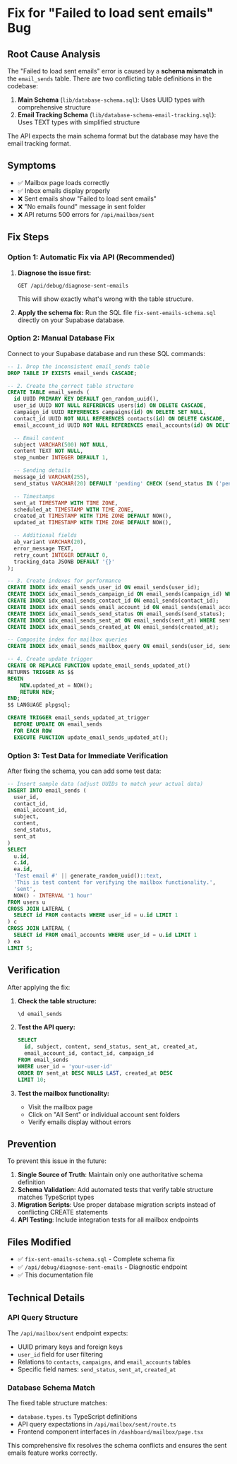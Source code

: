 # Fix for "Failed to load sent emails" Bug

## Root Cause Analysis

The "Failed to load sent emails" error is caused by a **schema mismatch** in the `email_sends` table. There are two conflicting table definitions in the codebase:

1. **Main Schema** (`lib/database-schema.sql`): Uses UUID types with comprehensive structure
2. **Email Tracking Schema** (`lib/database-schema-email-tracking.sql`): Uses TEXT types with simplified structure

The API expects the main schema format but the database may have the email tracking format.

## Symptoms

- ✅ Mailbox page loads correctly
- ✅ Inbox emails display properly
- ❌ Sent emails show "Failed to load sent emails"
- ❌ "No emails found" message in sent folder
- ❌ API returns 500 errors for `/api/mailbox/sent`

## Fix Steps

### Option 1: Automatic Fix via API (Recommended)

1. **Diagnose the issue first:**
   ```
   GET /api/debug/diagnose-sent-emails
   ```
   This will show exactly what's wrong with the table structure.

2. **Apply the schema fix:**
   Run the SQL file `fix-sent-emails-schema.sql` directly on your Supabase database.

### Option 2: Manual Database Fix

Connect to your Supabase database and run these SQL commands:

```sql
-- 1. Drop the inconsistent email_sends table
DROP TABLE IF EXISTS email_sends CASCADE;

-- 2. Create the correct table structure
CREATE TABLE email_sends (
  id UUID PRIMARY KEY DEFAULT gen_random_uuid(),
  user_id UUID NOT NULL REFERENCES users(id) ON DELETE CASCADE,
  campaign_id UUID REFERENCES campaigns(id) ON DELETE SET NULL,
  contact_id UUID NOT NULL REFERENCES contacts(id) ON DELETE CASCADE,
  email_account_id UUID NOT NULL REFERENCES email_accounts(id) ON DELETE CASCADE,

  -- Email content
  subject VARCHAR(500) NOT NULL,
  content TEXT NOT NULL,
  step_number INTEGER DEFAULT 1,

  -- Sending details
  message_id VARCHAR(255),
  send_status VARCHAR(20) DEFAULT 'pending' CHECK (send_status IN ('pending', 'sent', 'delivered', 'bounced', 'failed', 'scheduled')),

  -- Timestamps
  sent_at TIMESTAMP WITH TIME ZONE,
  scheduled_at TIMESTAMP WITH TIME ZONE,
  created_at TIMESTAMP WITH TIME ZONE DEFAULT NOW(),
  updated_at TIMESTAMP WITH TIME ZONE DEFAULT NOW(),

  -- Additional fields
  ab_variant VARCHAR(20),
  error_message TEXT,
  retry_count INTEGER DEFAULT 0,
  tracking_data JSONB DEFAULT '{}'
);

-- 3. Create indexes for performance
CREATE INDEX idx_email_sends_user_id ON email_sends(user_id);
CREATE INDEX idx_email_sends_campaign_id ON email_sends(campaign_id) WHERE campaign_id IS NOT NULL;
CREATE INDEX idx_email_sends_contact_id ON email_sends(contact_id);
CREATE INDEX idx_email_sends_email_account_id ON email_sends(email_account_id);
CREATE INDEX idx_email_sends_send_status ON email_sends(send_status);
CREATE INDEX idx_email_sends_sent_at ON email_sends(sent_at) WHERE sent_at IS NOT NULL;
CREATE INDEX idx_email_sends_created_at ON email_sends(created_at);

-- Composite index for mailbox queries
CREATE INDEX idx_email_sends_mailbox_query ON email_sends(user_id, send_status, sent_at DESC NULLS LAST, created_at DESC);

-- 4. Create update trigger
CREATE OR REPLACE FUNCTION update_email_sends_updated_at()
RETURNS TRIGGER AS $$
BEGIN
    NEW.updated_at = NOW();
    RETURN NEW;
END;
$$ LANGUAGE plpgsql;

CREATE TRIGGER email_sends_updated_at_trigger
  BEFORE UPDATE ON email_sends
  FOR EACH ROW
  EXECUTE FUNCTION update_email_sends_updated_at();
```

### Option 3: Test Data for Immediate Verification

After fixing the schema, you can add some test data:

```sql
-- Insert sample data (adjust UUIDs to match your actual data)
INSERT INTO email_sends (
  user_id,
  contact_id,
  email_account_id,
  subject,
  content,
  send_status,
  sent_at
)
SELECT
  u.id,
  c.id,
  ea.id,
  'Test email #' || generate_random_uuid()::text,
  'This is test content for verifying the mailbox functionality.',
  'sent',
  NOW() - INTERVAL '1 hour'
FROM users u
CROSS JOIN LATERAL (
  SELECT id FROM contacts WHERE user_id = u.id LIMIT 1
) c
CROSS JOIN LATERAL (
  SELECT id FROM email_accounts WHERE user_id = u.id LIMIT 1
) ea
LIMIT 5;
```

## Verification

After applying the fix:

1. **Check the table structure:**
   ```sql
   \d email_sends
   ```

2. **Test the API query:**
   ```sql
   SELECT
     id, subject, content, send_status, sent_at, created_at,
     email_account_id, contact_id, campaign_id
   FROM email_sends
   WHERE user_id = 'your-user-id'
   ORDER BY sent_at DESC NULLS LAST, created_at DESC
   LIMIT 10;
   ```

3. **Test the mailbox functionality:**
   - Visit the mailbox page
   - Click on "All Sent" or individual account sent folders
   - Verify emails display without errors

## Prevention

To prevent this issue in the future:

1. **Single Source of Truth**: Maintain only one authoritative schema definition
2. **Schema Validation**: Add automated tests that verify table structure matches TypeScript types
3. **Migration Scripts**: Use proper database migration scripts instead of conflicting CREATE statements
4. **API Testing**: Include integration tests for all mailbox endpoints

## Files Modified

- ✅ `fix-sent-emails-schema.sql` - Complete schema fix
- ✅ `/api/debug/diagnose-sent-emails` - Diagnostic endpoint
- ✅ This documentation file

## Technical Details

### API Query Structure
The `/api/mailbox/sent` endpoint expects:
- UUID primary keys and foreign keys
- `user_id` field for user filtering
- Relations to `contacts`, `campaigns`, and `email_accounts` tables
- Specific field names: `send_status`, `sent_at`, `created_at`

### Database Schema Match
The fixed table structure matches:
- `database.types.ts` TypeScript definitions
- API query expectations in `/api/mailbox/sent/route.ts`
- Frontend component interfaces in `/dashboard/mailbox/page.tsx`

This comprehensive fix resolves the schema conflicts and ensures the sent emails feature works correctly.